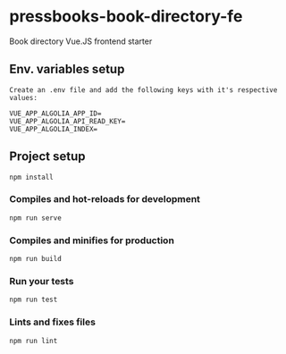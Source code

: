 # pressbooks-book-directory-fe
Book directory Vue.JS frontend starter

## Env. variables setup

```
Create an .env file and add the following keys with it's respective values:

VUE_APP_ALGOLIA_APP_ID=
VUE_APP_ALGOLIA_API_READ_KEY=
VUE_APP_ALGOLIA_INDEX=
```

## Project setup
```
npm install
```

### Compiles and hot-reloads for development
```
npm run serve
```

### Compiles and minifies for production
```
npm run build
```

### Run your tests
```
npm run test
```

### Lints and fixes files
```
npm run lint
```
